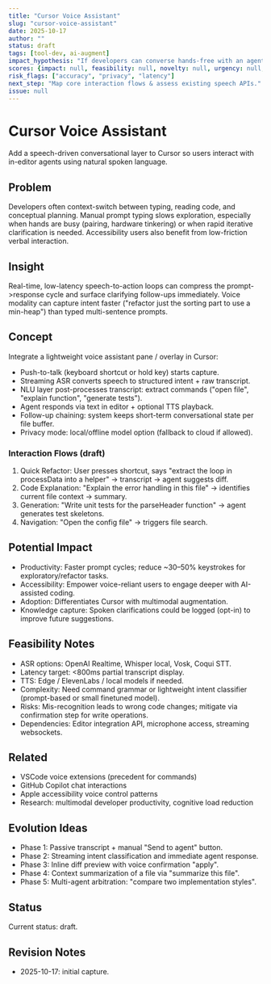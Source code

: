 ```yaml
---
title: "Cursor Voice Assistant"
slug: "cursor-voice-assistant"
date: 2025-10-17
author: ""
status: draft
tags: [tool-dev, ai-augment]
impact_hypothesis: "If developers can converse hands-free with an agent in Cursor, task iteration speed for code exploration improves by >25%."
scores: {impact: null, feasibility: null, novelty: null, urgency: null, alignment: null}
risk_flags: ["accuracy", "privacy", "latency"]
next_step: "Map core interaction flows & assess existing speech APIs."
issue: null
---
```


# Cursor Voice Assistant
Add a speech-driven conversational layer to Cursor so users interact with in-editor agents using natural spoken language.

## Problem
Developers often context-switch between typing, reading code, and conceptual planning. Manual prompt typing slows exploration, especially when hands are busy (pairing, hardware tinkering) or when rapid iterative clarification is needed. Accessibility users also benefit from low-friction verbal interaction.

## Insight
Real-time, low-latency speech-to-action loops can compress the prompt->response cycle and surface clarifying follow-ups immediately. Voice modality can capture intent faster ("refactor just the sorting part to use a min-heap") than typed multi-sentence prompts.

## Concept
Integrate a lightweight voice assistant pane / overlay in Cursor:
- Push-to-talk (keyboard shortcut or hold key) starts capture.
- Streaming ASR converts speech to structured intent + raw transcript.
- NLU layer post-processes transcript: extract commands ("open file", "explain function", "generate tests").
- Agent responds via text in editor + optional TTS playback.
- Follow-up chaining: system keeps short-term conversational state per file buffer.
- Privacy mode: local/offline model option (fallback to cloud if allowed).

### Interaction Flows (draft)
1. Quick Refactor: User presses shortcut, says "extract the loop in processData into a helper" → transcript → agent suggests diff.
2. Code Explanation: "Explain the error handling in this file" → identifies current file context → summary.
3. Generation: "Write unit tests for the parseHeader function" → agent generates test skeletons.
4. Navigation: "Open the config file" → triggers file search.

## Potential Impact
- Productivity: Faster prompt cycles; reduce ~30–50% keystrokes for exploratory/refactor tasks.
- Accessibility: Empower voice-reliant users to engage deeper with AI-assisted coding.
- Adoption: Differentiates Cursor with multimodal augmentation.
- Knowledge capture: Spoken clarifications could be logged (opt-in) to improve future suggestions.

## Feasibility Notes
- ASR options: OpenAI Realtime, Whisper local, Vosk, Coqui STT.
- Latency target: <800ms partial transcript display.
- TTS: Edge / ElevenLabs / local models if needed.
- Complexity: Need command grammar or lightweight intent classifier (prompt-based or small finetuned model).
- Risks: Mis-recognition leads to wrong code changes; mitigate via confirmation step for write operations.
- Dependencies: Editor integration API, microphone access, streaming websockets.

## Related
- VSCode voice extensions (precedent for commands)
- GitHub Copilot chat interactions
- Apple accessibility voice control patterns
- Research: multimodal developer productivity, cognitive load reduction

## Evolution Ideas
- Phase 1: Passive transcript + manual "Send to agent" button.
- Phase 2: Streaming intent classification and immediate agent response.
- Phase 3: Inline diff preview with voice confirmation "apply".
- Phase 4: Context summarization of a file via "summarize this file".
- Phase 5: Multi-agent arbitration: "compare two implementation styles".

## Status
Current status: draft.

## Revision Notes
- 2025-10-17: initial capture.
